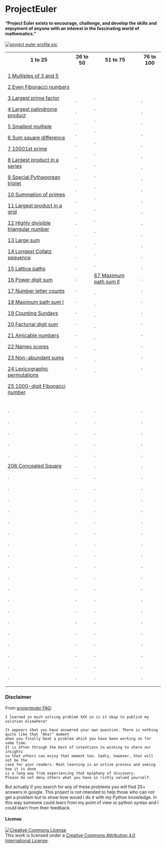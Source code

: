 # ProjectEuler
#### “Project Euler exists to encourage, challenge, and develop the skills and enjoyment of anyone with an interest in the fascinating world of mathematics.”

[![project euler profile pic](https://projecteuler.net/profile/Yadkee.png "Project Euler User")](https://projecteuler.net/)

<table>
  <tr>
    <th>1 to 25</th>
    <th>26 to 50</th>
    <th>51 to 75</th>
    <th>76 to 100</th>
  </tr>
<tr><td>

[1	Multiples of 3 and 5	](/problems[001-025]/problem001.py)

[2	Even Fibonacci numbers	](/problems[001-025]/problem002.py)

[3	Largest prime factor	](/problems[001-025]/problem003.py)

[4	Largest palindrome product	](/problems[001-025]/problem004.py)

[5	Smallest multiple	](/problems[001-025]/problem005.py)

[6	Sum square difference	](/problems[001-025]/problem006.py)

[7	10001st prime	](/problems[001-025]/problem007.py)

[8	Largest product in a series	](/problems[001-025]/problem008.py)

[9	Special Pythagorean triplet	](/problems[001-025]/problem009.py)

[10	Summation of primes	](/problems[001-025]/problem010.py)

[11	Largest product in a grid	](/problems[001-025]/problem011.py)

[12	Highly divisible triangular number	](/problems[001-025]/problem012.py)

[13	Large sum	](/problems[001-025]/problem013.py)

[14	Longest Collatz sequence	](/problems[001-025]/problem014.py)

[15	Lattice paths	](/problems[001-025]/problem015.py)

[16	Power digit sum	](/problems[001-025]/problem016.py)

[17	Number letter counts	](/problems[001-025]/problem017.py)

[18	Maximum path sum I	](/problems[001-025]/problem018.py)

[19	Counting Sundays	](/problems[001-025]/problem019.py)

[20	Factorial digit sum	](/problems[001-025]/problem020.py)

[21	Amicable numbers	](/problems[001-025]/problem021.py)

[22	Names scores	](/problems[001-025]/problem022.py)

[23	Non-abundant sums	](/problems[001-025]/problem023.py)

[24	Lexicographic permutations	](/problems[001-025]/problem024.py)

[25	1000-digit Fibonacci number	](/problems[001-025]/problem025.py)</td><td>

.

.

.

.

.

.

.

.

.

.

.

.

.

.

.

.

.

.

.

.

.

.

.

.

.</td><td>

.

.

.

.

.

.

.

.

.

.

.

.

.

.

.

.

[67	Maximum path sum II	](/problems[051-075]/problem067.py)

.

.

.

.

.

.

.

.</td><td>

.

.

.

.

.

.

.

.

.

.

.

.

.

.

.

.

.

.

.

.

.

.

.

.

.</td></tr>
<tr><td>

.

.

.

.

.

[206	Concealed Square		](/problems[201-225]/problem206.py)

.

.

.

.

.

.

.

.

.

.

.

.

.

.

.

.

.

.

.</td><td>

.

.

.

.

.

.

.

.

.

.

.

.

.

.

.

.

.

.

.

.

.

.

.

.

.</td><td>

.

.

.

.

.

.

.

.

.

.

.

.

.

.

.

.

.

.

.

.

.

.

.

.

.</td><td>

.

.

.

.

.

.

.

.

.

.

.

.

.

.

.

.

.

.

.

.

.

.

.

.

.</td></tr>
</table>

### Disclaimer
From [projecteuler FAQ](https://projecteuler.net/about "Project Euler FAQ"):
```
I learned so much solving problem XXX so is it okay to publish my solution elsewhere?

It appears that you have answered your own question. There is nothing quite like that "Aha!" moment
when you finally beat a problem which you have been working on for some time.
It is often through the best of intentions in wishing to share our insights
so that others can enjoy that moment too. Sadly, however, that will not be the
case for your readers. Real learning is an active process and seeing how it is done
is a long way from experiencing that epiphany of discovery.
Please do not deny others what you have so richly valued yourself.
```

But actually if you search for any of these problems you will find 20+ answers in google.
This project is not intended to help those who can not get a problem but to show
how would I do it with my Python knowledge. In this way someone could learn from my
point of view or python syntax and I could learn from their feedback.

#### License
<a rel="license" href="http://creativecommons.org/licenses/by/4.0/"><img alt="Creative Commons License" style="border-width:0" src="https://i.creativecommons.org/l/by/4.0/80x15.png" /></a><br />This work is licensed under a <a rel="license" href="http://creativecommons.org/licenses/by/4.0/">Creative Commons Attribution 4.0 International License</a>.